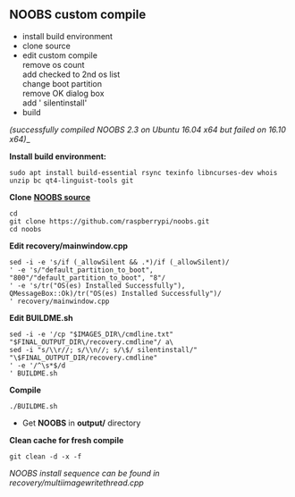 NOOBS custom compile
---

- install build environment
- clone source
- edit custom compile  
	remove os count  
	add checked to 2nd os list  
	change boot partition  
	remove OK dialog box  
	add ' silentinstall'
- build  

_(successfully compiled NOOBS 2.3 on Ubuntu 16.04 x64 but failed on 16.10 x64)__  

**Install build environment:**  
```
sudo apt install build-essential rsync texinfo libncurses-dev whois unzip bc qt4-linguist-tools git
```
**Clone** [**NOOBS source**](https://github.com/raspberrypi/noobs)
```
cd
git clone https://github.com/raspberrypi/noobs.git
cd noobs
```  
**Edit recovery/mainwindow.cpp**  
```
sed -i -e 's/if (_allowSilent && .*)/if (_allowSilent)/
' -e 's/"default_partition_to_boot", "800"/"default_partition_to_boot", "8"/
' -e 's/tr("OS(es) Installed Successfully"), QMessageBox::Ok)/tr("OS(es) Installed Successfully")/
' recovery/mainwindow.cpp 
```
**Edit BUILDME.sh**  
```
sed -i -e '/cp "$IMAGES_DIR\/cmdline.txt" "$FINAL_OUTPUT_DIR\/recovery.cmdline"/ a\
sed -i "s/\\r//; s/\\n//; s/\$/ silentinstall/" "\$FINAL_OUTPUT_DIR/recovery.cmdline"
' -e '/^\s*$/d
' BUILDME.sh
```
**Compile**  
```
./BUILDME.sh
```
- Get **NOOBS** in **output/** directory  

**Clean cache for fresh compile**  
```
git clean -d -x -f
```
    
_NOOBS install sequence can be found in recovery/multiimagewritethread.cpp_
